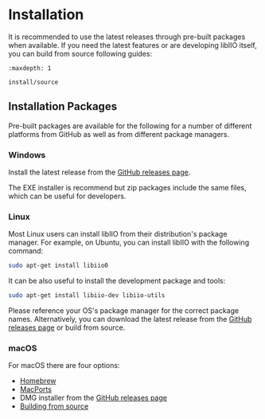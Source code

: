 # Installation

It is recommended to use the latest releases through pre-built packages when available. If you need the latest features or are developing libIIO itself, you can build from source following guides:

```{toctree}
:maxdepth: 1

install/source
```

## Installation Packages

Pre-built packages are available for the following for a number of different platforms from GitHub as well as from different package managers.

### Windows

Install the latest release from the [GitHub releases page](https://github.com/analogdevicesinc/libiio/releases).

The EXE installer is recommend but zip packages include the same files, which can be useful for developers.


### Linux

Most Linux users can install libIIO from their distribution's package manager. For example, on Ubuntu, you can install libIIO with the following command:

```bash
sudo apt-get install libiio0
```

It can be also useful to install the development package and tools:

```bash
sudo apt-get install libiio-dev libiio-utils
```

Please reference your OS's package manager for the correct package names. Alternatively, you can download the latest release from the [GitHub releases page](https://github.com/analogdevicesinc/libiio/releases) or build from source.

### macOS

For macOS there are four options:

- [Homebrew](#homebrew)
- [MacPorts](https://ports.macports.org/port/libiio/)
- DMG installer from the [GitHub releases page](https://github.com/analogdevicesinc/libiio/releases)
- [Building from source](install/source.md)
